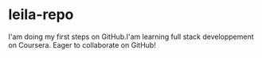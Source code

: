 # leila-repo
I'am doing my first steps on GitHub.I'am learning full stack developpement on Coursera. Eager to collaborate on GitHub!
